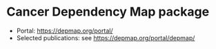 # Cancer Dependency Map package

- Portal: https://depmap.org/portal/
- Selected publications: see https://depmap.org/portal/depmap/

